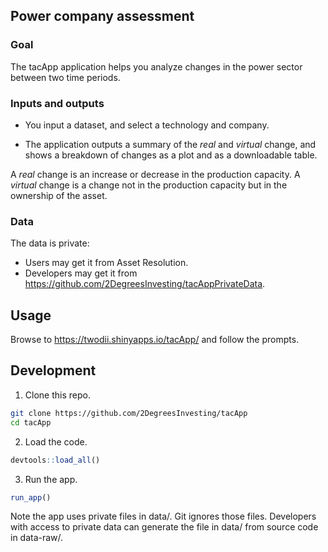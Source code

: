 
<!-- README.md is generated from README.Rmd. Please edit that file -->

## Power company assessment

<!-- badges: start -->
<!-- badges: end -->

### Goal

The tacApp application helps you analyze changes in the power sector
between two time periods.

### Inputs and outputs

-   You input a dataset, and select a technology and company.

-   The application outputs a summary of the *real* and *virtual*
    change, and shows a breakdown of changes as a plot and as a
    downloadable table.

A *real* change is an increase or decrease in the production capacity. A
*virtual* change is a change not in the production capacity but in the
ownership of the asset.

### Data

The data is private:

-   Users may get it from Asset Resolution.
-   Developers may get it from
    <https://github.com/2DegreesInvesting/tacAppPrivateData>.

## Usage

Browse to <https://twodii.shinyapps.io/tacApp/> and follow the prompts.

## Development

1.  Clone this repo.

``` bash
git clone https://github.com/2DegreesInvesting/tacApp
cd tacApp
```

2.  Load the code.

``` r
devtools::load_all()
```

3.  Run the app.

``` r
run_app()
```

Note the app uses private files in data/. Git ignores those files.
Developers with access to private data can generate the file in data/
from source code in data-raw/.
